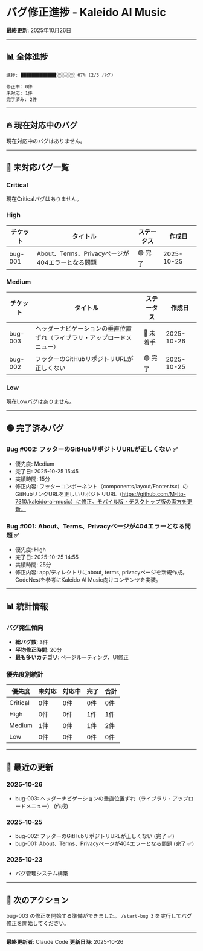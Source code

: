 # バグ修正進捗 - Kaleido AI Music

**最終更新**: 2025年10月26日

---

## 📊 全体進捗

```
進捗: █████████████░░░░░░░ 67% (2/3 バグ)

修正中: 0件
未対応: 1件
完了済み: 2件
```

---

## 🔥 現在対応中のバグ

現在対応中のバグはありません。

---

## 🔴 未対応バグ一覧

### Critical
現在Criticalバグはありません。

### High

| チケット | タイトル | ステータス | 作成日 |
|---------|---------|----------|--------|
| bug-001 | About、Terms、Privacyページが404エラーとなる問題 | 🟢 完了 | 2025-10-25 |

### Medium

| チケット | タイトル | ステータス | 作成日 |
|---------|---------|----------|--------|
| bug-003 | ヘッダーナビゲーションの垂直位置ずれ（ライブラリ・アップロードメニュー） | 🔴 未着手 | 2025-10-26 |
| bug-002 | フッターのGitHubリポジトリURLが正しくない | 🟢 完了 | 2025-10-25 |

### Low
現在Lowバグはありません。

---

## 🟢 完了済みバグ

### Bug #002: フッターのGitHubリポジトリURLが正しくない ✅
- 優先度: Medium
- 完了日: 2025-10-25 15:45
- 実績時間: 15分
- 修正内容: フッターコンポーネント（components/layout/Footer.tsx）のGitHubリンクURLを正しいリポジトリURL（https://github.com/M-Ito-7310/kaleido-ai-music）に修正。モバイル版・デスクトップ版の両方を更新。

### Bug #001: About、Terms、Privacyページが404エラーとなる問題 ✅
- 優先度: High
- 完了日: 2025-10-25 14:55
- 実績時間: 25分
- 修正内容: app/ディレクトリにabout, terms, privacyページを新規作成。CodeNestを参考にKaleido AI Music向けコンテンツを実装。

---

## 📊 統計情報

### バグ発生傾向

- **総バグ数**: 3件
- **平均修正時間**: 20分
- **最も多いカテゴリ**: ページルーティング、UI修正

### 優先度別統計

| 優先度 | 未対応 | 対応中 | 完了 | 合計 |
|--------|--------|--------|------|------|
| Critical | 0件 | 0件 | 0件 | 0件 |
| High | 0件 | 0件 | 1件 | 1件 |
| Medium | 1件 | 0件 | 1件 | 2件 |
| Low | 0件 | 0件 | 0件 | 0件 |

---

## 📝 最近の更新

### 2025-10-26

- bug-003: ヘッダーナビゲーションの垂直位置ずれ（ライブラリ・アップロードメニュー） (作成)

### 2025-10-25

- bug-002: フッターのGitHubリポジトリURLが正しくない (完了 ✅)
- bug-001: About、Terms、Privacyページが404エラーとなる問題 (完了 ✅)

### 2025-10-23

- バグ管理システム構築

---

## 🎯 次のアクション

bug-003 の修正を開始する準備ができました。
`/start-bug 3` を実行してバグ修正を開始してください。

---

**最終更新者**: Claude Code
**更新日時**: 2025-10-26
